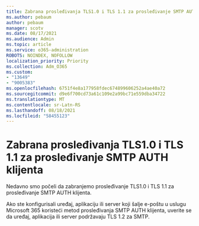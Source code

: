 ```yaml
---
title: Zabrana prosleđivanja TLS1.0 i TLS 1.1 za prosleđivanje SMTP AUTH klijenta
ms.author: pebaum
author: pebaum
manager: scotv
ms.date: 08/17/2021
ms.audience: Admin
ms.topic: article
ms.service: o365-administration
ROBOTS: NOINDEX, NOFOLLOW
localization_priority: Priority
ms.collection: Adm_O365
ms.custom:
- "13649"
- "9005383"
ms.openlocfilehash: 6751f4e8a177958fdec674899606252a4ae40a72
ms.sourcegitcommit: d9e6f700cd73a61c109e2a99bc71e559dba34722
ms.translationtype: MT
ms.contentlocale: sr-Latn-RS
ms.lasthandoff: 08/18/2021
ms.locfileid: "58455123"
---
```

# <a name="disabling-tls10-and-tls-11-for-smtp-auth-client-submission"></a>Zabrana prosleđivanja TLS1.0 i TLS 1.1 za prosleđivanje SMTP AUTH klijenta

Nedavno smo počeli da zabranjemo prosleđivanje TLS1.0 i TLS 1.1 za prosleđivanje SMTP AUTH klijenta. 

Ako ste konfigurisali uređaj, aplikaciju ili server koji šalje e-poštu u uslugu Microsoft 365 koristeći metod prosleđivanja SMTP AUTH klijenta, uverite se da uređaj, aplikacija ili server podržavaju TLS 1.2 za SMTP. 